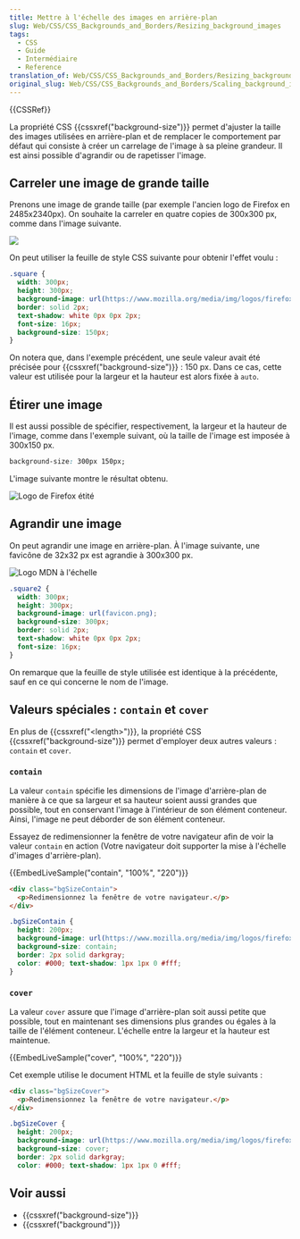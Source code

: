 ```yaml
---
title: Mettre à l'échelle des images en arrière-plan
slug: Web/CSS/CSS_Backgrounds_and_Borders/Resizing_background_images
tags:
  - CSS
  - Guide
  - Intermédiaire
  - Reference
translation_of: Web/CSS/CSS_Backgrounds_and_Borders/Resizing_background_images
original_slug: Web/CSS/CSS_Backgrounds_and_Borders/Scaling_background_images
---
```

{{CSSRef}}

La propriété CSS {{cssxref("background-size")}} permet d'ajuster la taille des images utilisées en arrière-plan et de remplacer le comportement par défaut qui consiste à créer un carrelage de l'image à sa pleine grandeur. Il est ainsi possible d'agrandir ou de rapetisser l'image.

## Carreler une image de grande taille

Prenons une image de grande taille (par exemple l'ancien logo de Firefox en 2485x2340px). On souhaite la carreler en quatre copies de 300x300 px, comme dans l'image suivante.

![](logo-quantum.9c5e96634f92.png)

On peut utiliser la feuille de style CSS suivante pour obtenir l'effet voulu :

```css
.square {
  width: 300px;
  height: 300px;
  background-image: url(https://www.mozilla.org/media/img/logos/firefox/logo-quantum.9c5e96634f92.png);
  border: solid 2px;
  text-shadow: white 0px 0px 2px;
  font-size: 16px;
  background-size: 150px;
}
```

On notera que, dans l'exemple précédent, une seule valeur avait été précisée pour {{cssxref("background-size")}} : 150 px. Dans ce cas, cette valeur est utilisée pour la largeur et la hauteur est alors fixée à `auto`.

## Étirer une image

Il est aussi possible de spécifier, respectivement, la largeur et la hauteur de l'image, comme dans l'exemple suivant, où la taille de l'image est imposée à 300x150 px.

```css
background-size: 300px 150px;
```

L'image suivante montre le résultat obtenu.

![Logo de Firefox étité](s.codepen.io_richienb_debug_lonxgp_pnkvygvggyxa.png)

## Agrandir une image

On peut agrandir une image en arrière-plan. À l'image suivante, une favicône de 32x32 px est agrandie à 300x300 px.

![Logo MDN à l'échelle](favicon57.de33179910ae.1.1.png)

```css
.square2 {
  width: 300px;
  height: 300px;
  background-image: url(favicon.png);
  background-size: 300px;
  border: solid 2px;
  text-shadow: white 0px 0px 2px;
  font-size: 16px;
}
```

On remarque que la feuille de style utilisée est identique à la précédente, sauf en ce qui concerne le nom de l'image.

## Valeurs spéciales : `contain` et `cover`

En plus de {{cssxref("&lt;length&gt;")}}, la propriété CSS {{cssxref("background-size")}} permet d'employer deux autres valeurs : `contain` et `cover`.

### `contain`

La valeur `contain` spécifie les dimensions de l'image d'arrière-plan de manière à ce que sa largeur et sa hauteur soient aussi grandes que possible, tout en conservant l'image à l'intérieur de son élément conteneur. Ainsi, l'image ne peut déborder de son élément conteneur.

Essayez de redimensionner la fenêtre de votre navigateur afin de voir la valeur `contain` en action (Votre navigateur doit supporter la mise à l'échelle d'images d'arrière-plan).

{{EmbedLiveSample("contain", "100%", "220")}}

```html
<div class="bgSizeContain">
  <p>Redimensionnez la fenêtre de votre navigateur.</p>
</div>
```

```css
.bgSizeContain {
  height: 200px;
  background-image: url(https://www.mozilla.org/media/img/logos/firefox/logo-quantum.9c5e96634f92.png);
  background-size: contain;
  border: 2px solid darkgray;
  color: #000; text-shadow: 1px 1px 0 #fff;
}
```

### `cover`

La valeur `cover` assure que l'image d'arrière-plan soit aussi petite que possible, tout en maintenant ses dimensions plus grandes ou égales à la taille de l'élément conteneur. L'échelle entre la largeur et la hauteur est maintenue.

{{EmbedLiveSample("cover", "100%", "220")}}

Cet exemple utilise le document HTML et la feuille de style suivants :

```html
<div class="bgSizeCover">
  <p>Redimensionnez la fenêtre de votre navigateur.</p>
</div>
```

```css
.bgSizeCover {
  height: 200px;
  background-image: url(https://www.mozilla.org/media/img/logos/firefox/logo-quantum.9c5e96634f92.png);
  background-size: cover;
  border: 2px solid darkgray;
  color: #000; text-shadow: 1px 1px 0 #fff;
```

## Voir aussi

- {{cssxref("background-size")}}
- {{cssxref("background")}}
